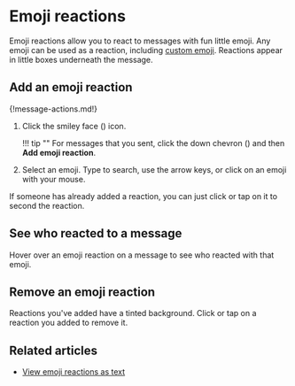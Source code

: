 # Emoji reactions

Emoji reactions allow you to react to messages with fun little emoji. Any
emoji can be used as a reaction, including
[custom emoji](/help/add-custom-emoji). Reactions appear in little boxes
underneath the message.

## Add an emoji reaction

{!message-actions.md!}

1. Click the smiley face (<i class="fa fa-smile-o"></i>) icon.

    !!! tip ""
        For messages that you sent, click the down chevron
        (<i class="fa fa-chevron-down"></i>) and then
        **Add emoji reaction**.

1. Select an emoji. Type to search, use the arrow keys, or click on an emoji
   with your mouse.

If someone has already added a reaction, you can just click or tap on it to
second the reaction.

## See who reacted to a message

Hover over an emoji reaction on a message to see who reacted with that emoji.

## Remove an emoji reaction

Reactions you've added have a tinted background. Click or tap on a reaction you
added to remove it.

## Related articles

* [View emoji reactions as text](/help/view-emoji-as-text)
